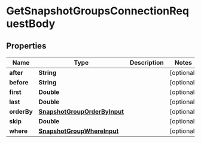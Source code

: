

# GetSnapshotGroupsConnectionRequestBody


## Properties

Name | Type | Description | Notes
------------ | ------------- | ------------- | -------------
**after** | **String** |  |  [optional]
**before** | **String** |  |  [optional]
**first** | **Double** |  |  [optional]
**last** | **Double** |  |  [optional]
**orderBy** | [**SnapshotGroupOrderByInput**](SnapshotGroupOrderByInput.md) |  |  [optional]
**skip** | **Double** |  |  [optional]
**where** | [**SnapshotGroupWhereInput**](SnapshotGroupWhereInput.md) |  |  [optional]



